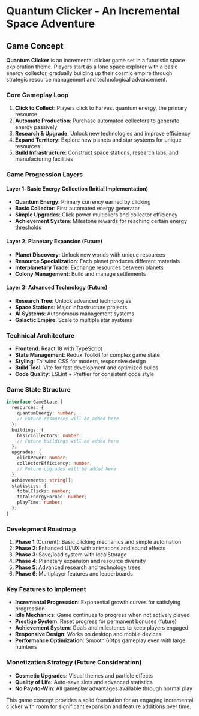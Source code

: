 # Quantum Clicker - An Incremental Space Adventure

## Game Concept

**Quantum Clicker** is an incremental clicker game set in a futuristic space exploration theme. Players start as a lone space explorer with a basic energy collector, gradually building up their cosmic empire through strategic resource management and technological advancement.

### Core Gameplay Loop

1. **Click to Collect**: Players click to harvest quantum energy, the primary resource
2. **Automate Production**: Purchase automated collectors to generate energy passively
3. **Research & Upgrade**: Unlock new technologies and improve efficiency
4. **Expand Territory**: Explore new planets and star systems for unique resources
5. **Build Infrastructure**: Construct space stations, research labs, and manufacturing facilities

### Game Progression Layers

#### Layer 1: Basic Energy Collection (Initial Implementation)
- **Quantum Energy**: Primary currency earned by clicking
- **Basic Collector**: First automated energy generator
- **Simple Upgrades**: Click power multipliers and collector efficiency
- **Achievement System**: Milestone rewards for reaching certain energy thresholds

#### Layer 2: Planetary Expansion (Future)
- **Planet Discovery**: Unlock new worlds with unique resources
- **Resource Specialization**: Each planet produces different materials
- **Interplanetary Trade**: Exchange resources between planets
- **Colony Management**: Build and manage settlements

#### Layer 3: Advanced Technology (Future)
- **Research Tree**: Unlock advanced technologies
- **Space Stations**: Major infrastructure projects
- **AI Systems**: Autonomous management systems
- **Galactic Empire**: Scale to multiple star systems

### Technical Architecture

- **Frontend**: React 18 with TypeScript
- **State Management**: Redux Toolkit for complex game state
- **Styling**: Tailwind CSS for modern, responsive design
- **Build Tool**: Vite for fast development and optimized builds
- **Code Quality**: ESLint + Prettier for consistent code style

### Game State Structure

```typescript
interface GameState {
  resources: {
    quantumEnergy: number;
    // Future resources will be added here
  };
  buildings: {
    basicCollectors: number;
    // Future buildings will be added here
  };
  upgrades: {
    clickPower: number;
    collectorEfficiency: number;
    // Future upgrades will be added here
  };
  achievements: string[];
  statistics: {
    totalClicks: number;
    totalEnergyEarned: number;
    playTime: number;
  };
}
```

### Development Roadmap

1. **Phase 1** (Current): Basic clicking mechanics and simple automation
2. **Phase 2**: Enhanced UI/UX with animations and sound effects
3. **Phase 3**: Save/load system with localStorage
4. **Phase 4**: Planetary expansion and resource diversity
5. **Phase 5**: Advanced research and technology trees
6. **Phase 6**: Multiplayer features and leaderboards

### Key Features to Implement

- **Incremental Progression**: Exponential growth curves for satisfying progression
- **Idle Mechanics**: Game continues to progress when not actively played
- **Prestige System**: Reset progress for permanent bonuses (future)
- **Achievement System**: Goals and milestones to keep players engaged
- **Responsive Design**: Works on desktop and mobile devices
- **Performance Optimization**: Smooth 60fps gameplay even with large numbers

### Monetization Strategy (Future Consideration)

- **Cosmetic Upgrades**: Visual themes and particle effects
- **Quality of Life**: Auto-save slots and advanced statistics
- **No Pay-to-Win**: All gameplay advantages available through normal play

This game concept provides a solid foundation for an engaging incremental clicker with room for significant expansion and feature additions over time.
